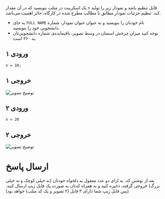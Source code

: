 یک اسکریپت در متلب بنویسید که در آن مقدار `n` قابل تنظیم باشد و نمودار زیر را تولید کند. تنظیم جزئیات نمودار مطابق با مطالب مطرح شده در کارگاه، حائز اهمیت می‌باشد.

+ به جای `FULL NAME` نام خودتان را بنویسید و به عنوان عنوان نمودار، شماره دانشجویی خود را بنویسید.
+ توجه کنید میزان چرخش اسمتان در وسط تصویر، باقیمانده‌ی شماره دانشجویی‌تان به ۳۶۰ است.

## ورودی ۱
```
n = 10;
```

## خروجی ۱

![توضیح تصویر](https://s6.uplod.ir/i/01163/n6muhtlovsxn.png)
## ورودی ۲
```
n = 20
```

## خروجی ۲
![توضیح تصویر](https://s6.uplod.ir/i/01163/6vj6zd8z43w7.png)


# ارسال پاسخ
بعد از نوشتن کد، به ازای دو عدد معقول به دلخواه خودتان (نه خیلی کوچک و نه خیلی بزرگ) خروجی گرفته، ذخیره کنید و به همراه کدتان به صورت یک فایل زیپ ارسال کنید. (پس فایل زیپ شما دارای ۳ فایل (۲ تصویر و یک کد متلب) خواهد بود)
